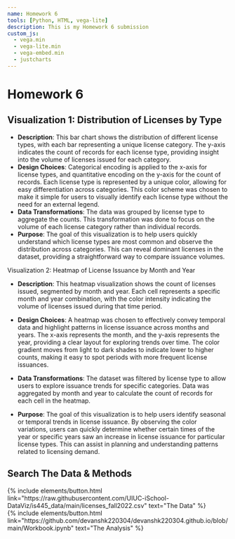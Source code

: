 ```yaml
---
name: Homework 6
tools: [Python, HTML, vega-lite]
description: This is my Homework 6 submission
custom_js:
  - vega.min
  - vega-lite.min
  - vega-embed.min
  - justcharts
---
```







# Homework 6


<vegachart schema-url="{{ site.baseurl}}/assets/json/plot1.json" style="width: 100%"></vegachart>

## Visualization 1: Distribution of Licenses by Type

- **Description**: This bar chart shows the distribution of different license types, with each bar representing a unique license category. The y-axis indicates the count of records for each license type, providing insight into the volume of licenses issued for each category.
- **Design Choices**: Categorical encoding is applied to the x-axis for license types, and quantitative encoding on the y-axis for the count of records. Each license type is represented by a unique color, allowing for easy differentiation across categories. This color scheme was chosen to make it simple for users to visually identify each license type without the need for an external legend.
- **Data Transformations**: The data was grouped by license type to aggregate the counts. This transformation was done to focus on the volume of each license category rather than individual records.
- **Purpose**: The goal of this visualization is to help users quickly understand which license types are most common and observe the distribution across categories. This can reveal dominant licenses in the dataset, providing a straightforward way to compare issuance volumes.


<vegachart schema-url="{{ site.baseurl}}/assets/json/plot2.json" style="width: 100%"></vegachart>

Visualization 2: Heatmap of License Issuance by Month and Year

- **Description**: This heatmap visualization shows the count of licenses issued, segmented by month and year. Each cell represents a specific month and year combination, with the color intensity indicating the volume of licenses issued during that time period.

- **Design Choices**: A heatmap was chosen to effectively convey temporal data and highlight patterns in license issuance across months and years. The x-axis represents the month, and the y-axis represents the year, providing a clear layout for exploring trends over time. The color gradient moves from light to dark shades to indicate lower to higher counts, making it easy to spot periods with more frequent license issuances.

- **Data Transformations**: The dataset was filtered by license type to allow users to explore issuance trends for specific categories. Data was aggregated by month and year to calculate the count of records for each cell in the heatmap.

- **Purpose**: The goal of this visualization is to help users identify seasonal or temporal trends in license issuance. By observing the color variations, users can quickly determine whether certain times of the year or specific years saw an increase in license issuance for particular license types. This can assist in planning and understanding patterns related to licensing demand.

## Search The Data & Methods

<!-- these are written in a combo of html and liquid --> 

<div class="left">
{% include elements/button.html link="https://raw.githubusercontent.com/UIUC-iSchool-DataViz/is445_data/main/licenses_fall2022.csv" text="The Data" %}
</div>

<div class="right">
{% include elements/button.html link="https://github.com/devanshk220304/devanshk220304.github.io/blob/main/Workbook.ipynb" text="The Analysis" %}
</div>

